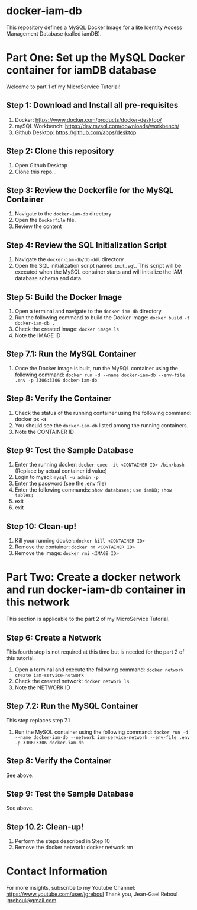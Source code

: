 # docker-iam-db

This repository defines a MySQL Docker Image for a lite Identity Access Management Database (called iamDB).

# Part One: Set up the MySQL Docker container for iamDB database

Welcome to part 1 of my MicroService Tutorial!

## Step 1: Download and Install all pre-requisites
1. Docker: https://www.docker.com/products/docker-desktop/
2. mySQL Workbench: https://dev.mysql.com/downloads/workbench/
3. Github Desktop: https://github.com/apps/desktop

## Step 2: Clone this repository
1. Open Github Desktop
2. Clone this repo...

## Step 3: Review the Dockerfile for the MySQL Container
1. Navigate to the `docker-iam-db` directory
2. Open the `Dockerfile` file.
3. Review the content 

## Step 4: Review the SQL Initialization Script
1. Navigate the `docker-iam-db/db-ddl` directory
2. Open the SQL initialization script named `init.sql`. 
This script will be executed when the MySQL container starts and will initialize the IAM database schema and data.

## Step 5: Build the Docker Image
1. Open a terminal and navigate to the `docker-iam-db` directory.
2. Run the following command to build the Docker image: `docker build -t docker-iam-db .`
3. Check the created image: `docker image ls`
4. Note the IMAGE ID

## Step 7.1: Run the MySQL Container
1. Once the Docker image is built, run the MySQL container using the following command:
   `docker run -d --name docker-iam-db --env-file .env -p 3306:3306 docker-iam-db`

## Step 8: Verify the Container
1. Check the status of the running container using the following command: docker ps -a
2. You should see the `docker-iam-db` listed among the running containers.
3. Note the CONTAINER ID

## Step 9: Test the Sample Database
1. Enter the running docker: `docker exec -it <CONTAINER ID> /bin/bash`
   (Replace <CONTAINER ID> by actual container id value)
2. Login to mysql: `mysql -u admin -p`
3. Enter the password (see the .env file)  
4. Enter the following commands:
   `show databases;`
   `use iamDB;`
   `show tables;`
5. exit
6. exit

## Step 10: Clean-up!
1. Kill your running docker: `docker kill <CONTAINER ID>`
2. Remove the container: `docker rm <CONTAINER ID>`
3. Remove the image: `docker rmi <IMAGE ID>`

# Part Two: Create a docker network and run docker-iam-db container in this network

This section is applicable to the part 2 of my MicroService Tutorial.

## Step 6: Create a Network
This fourth step is not required at this time but is needed for the part 2 of this tutorial.
1. Open a terminal and execute the following command: `docker network create iam-service-network`
2. Check the created network: `docker network ls`
3. Note the NETWORK ID

## Step 7.2: Run the MySQL Container
This step replaces step 7.1
1. Run the MySQL container using the following command:
   `docker run -d --name docker-iam-db --network iam-service-network --env-file .env -p 3306:3306 docker-iam-db`

## Step 8: Verify the Container
See above.

## Step 9: Test the Sample Database
See above.

## Step 10.2: Clean-up!
1. Perform the steps described in Step 10
2.  Remove the docker network: docker network rm  <NETWORK ID>

# Contact Information
For more insights, subscribe to my Youtube Channel: https://www.youtube.com/user/jgreboul 
Thank you,
Jean-Gael Reboul
jgreboul@gmail.com




